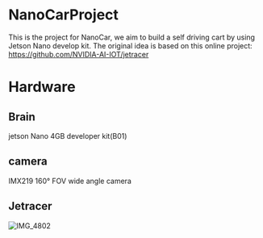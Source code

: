 # NanoCarProject
This is the project for NanoCar, we aim to build a self driving cart by using Jetson Nano develop kit.
The original idea is based on this online project: https://github.com/NVIDIA-AI-IOT/jetracer

# Hardware 

## Brain 
jetson Nano 4GB developer kit(B01)

## camera 
IMX219 160° FOV wide angle camera

## Jetracer 
![IMG_4802](https://github.com/claudwq/NanoCarProject/assets/75829668/03e8ad2a-05a8-41bf-ba70-80b8298d3be0)
